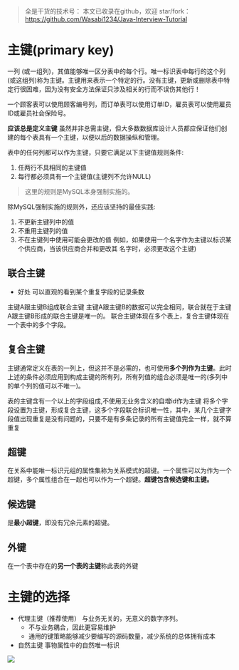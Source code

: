 > 全是干货的技术号：
> 本文已收录在github，欢迎 star/fork：
> https://github.com/Wasabi1234/Java-Interview-Tutorial

# 主键(primary key)
一列 (或一组列)，其值能够唯一区分表中的每个行。唯一标识表中每行的这个列(或这组列)称为主键。主键用来表示一个特定的行。没有主键，更新或删除表中特定行很困难，因为没有安全方法保证只涉及相关的行而不误伤其他行！

一个顾客表可以使用顾客编号列，而订单表可以使用订单ID，雇员表可以使用雇员ID或雇员社会保险号。

**应该总是定义主键** 虽然并非总需主键，但大多数数据库设计人员都应保证他们创建的每个表具有一个主键，以便以后的数据操纵和管理。

表中的任何列都可以作为主键，只要它满足以下主键值规则条件:
1. 任两行不具相同的主键值
2. 每行都必须具有一个主键值(主键列不允许NULL)

> 这里的规则是MySQL本身强制实施的。

除MySQL强制实施的规则外，还应该坚持的最佳实践:
1. 不更新主键列中的值
2. 不重用主键列的值
3. 不在主键列中使用可能会更改的值
例如，如果使用一个名字作为主键以标识某个供应商，当该供应商合并和更改其
名字时，必须更改这个主键)

##  联合主键
- 好处
可以直观的看到某个重复字段的记录条数

主键A跟主键B组成联合主键 
主键A跟主键B的数据可以完全相同，联合就在于主键A跟主键B形成的联合主键是唯一的。
联合主键体现在多个表上，复合主键体现在一个表中的多个字段。
## 复合主键
主键通常定义在表的一列上，但这并不是必需的，也可使用**多个列作为主键**。此时上述的条件必须应用到构成主键的所有列，所有列值的组合必须是唯一的(多列中的单个列的值可以不唯一)。

表的主键含有一个以上的字段组成,不使用无业务含义的自增id作为主键 
将多个字段设置为主键，形成复合主键，这多个字段联合标识唯一性，其中，某几个主键字段值出现重复是没有问题的，只要不是有多条记录的所有主键值完全一样，就不算重复

## **超键**
在关系中能唯一标识元组的属性集称为关系模式的超键。一个属性可以为作为一个超键，多个属性组合在一起也可以作为一个超键。**超键包含候选键和主键。**

## **候选键**
是**最小超键**，即没有冗余元素的超键。

## **外键**
在一个表中存在的**另一个表的主键**称此表的外键

# 主键的选择
- 代理主键（推荐使用）
与业务无关的，无意义的数字序列。
	- 不与业务耦合，因此更容易维护
	-  通用的键策略能够减少要编写的源码数量，减少系统的总体拥有成本
- 自然主键
事物属性中的自然唯一标识

![](https://img-blog.csdnimg.cn/20200825235213822.png?x-oss-process=image/watermark,type_ZmFuZ3poZW5naGVpdGk,shadow_10,text_aHR0cHM6Ly9ibG9nLmNzZG4ubmV0L3FxXzMzNTg5NTEw,size_1,color_FFFFFF,t_70#pic_center)